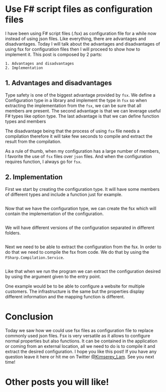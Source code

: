 # Use F# script files as configuration files

I have been using F# script files (.fsx) as configuration file for a while now instead of using json files.
Like everything, there are advantages and disadvantages.
Today I will talk about the advantages and disadvantages of using fsx for configuration files then I will proceed to show how to implement it.
This post is composed by 2 parts:

```
1. Advantages and disadvantages
2. Implementation
```

## 1. Advantages and disadvantages

Type safety is one of the biggest advantage provided by `fsx`. We define a Configuration type in a library and implement the type in `fsx` so when extracting the implementation from the `fsx`, we can be sure that all members are present.
The second advantage is that we can leverage useful F# types like option type.
The last advantage is that we can define function types and members 

The disadvantage being that the process of using `fsx` file needs a compilation therefore it will take few seconds to compile and extract the result from the compilation.

As a rule of thumb, when my configuration has a large number of members, I favorite the use of `fsx` files over `json` files. And when the configuration requires function, I always go for `fsx`.

## 2. Implementation

First we start by creating the configuration type. It will have some members of different types and include a function just for example.

```
```

Now that we have the configuration type, we can create the fsx which will contain the implementation of the configuration.

```
```

We will have different versions of the configuration separated in different folders.

```
```

Next we need to be able to extract the configuration from the fsx. In order to do that we need to compile the fsx from code. We do that by using the `FSharp.Compilation.Service`.

```
```

Like that when we run the program we can extract the configuration desired by using the argument given to the entry point.

One example would be to be able to configure a website for multiple customers. The infrastructure is the same but the properties display different information and the mapping function is different.

# Conclusion

Today we saw how we could use fsx files as configuration file to replace commonly used json files. Fsx is very versatile as it allows to configure normal properties but also functions. It can be contained in the application or coming from an external location, all we need to do is to compile it and extract the desired configuration. I hope you like this post! If you have any question leave it here or hit me on Twitter [@Kimserey_Lam](). See you next time!

# Other posts you will like!
